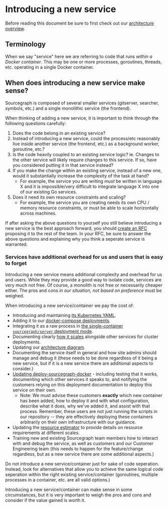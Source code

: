 # Introducing a new service

Before reading this document be sure to first check out our [architecture overview](https://docs.sourcegraph.com/dev/background-information/architecture).

## Terminology

When we say "service" here we are referring to code that runs _within a Docker container_. This may be one or more processes, goroutines, threads, etc. operating in a single Docker container.

## When does introducing a new service make sense?

Sourcegraph is composed of several smaller services (gitserver, searcher, symbols, etc.) and a single monolithic service (the frontend).

When thinking of adding a new service, it is important to think through the following questions carefully:

1. Does the code belong in an existing service?
2. Instead of introducing a new service, could the process/etc reasonably live inside another service (the frontend, etc.) as a background worker, goroutine, etc.?
3. Is the code heavily coupled to an existing service logic? ie. Changes to the other service will likely require changes to this service. If so, have you considered putting it in that service instead?
4. If you make the change within an existing service, instead of a new one, would it substantially increase the complexity of the task at hand?
    - For example, the service you are writing _must_ be written in language X and it is impossible/very difficult to integrate language X into one of our existing Go services.
5. Does it need its own resource constraints and scaling?
   - For example, the service you are creating needs its own CPU / memory resource constraints, or must be able to scale horizontally across machines.

If after asking the above questions to yourself you still believe introducing a new service is the best approach forward, you should [create an RFC](../communication/rfcs/index.md) proposing it to the rest of the team. In your RFC, be sure to answer the above questions and explaining why you think a seperate service is warranted.

### Services have additional overhead for us and users that is easy to forget

Introducing a new service means additional complexity and overhead for us and users. While they may provide a good way to isolate code, services are very much not free. Of course, a monolith is not free or necessarily cheaper either. The pros and cons _in our situation, not based on preference_ must be weighed.

When introducing a new service/container we pay the cost of:

- Introducing and maintaining [its Kubernetes YAML](https://github.com/sourcegraph/deploy-sourcegraph/tree/master/base).
- Adding it to our [docker-compose deployments](https://github.com/sourcegraph/deploy-sourcegraph-docker/pull/38).
- Integrating it as a raw process in [the single-container `sourcegraph/server` deployment mode](https://github.com/sourcegraph/sourcegraph/tree/master/cmd/server).
- Documenting clearly [how it scales](https://docs.sourcegraph.com/admin/install/kubernetes/scale) alongside other services for cluster deployments.
- Updating our [architecture diagram](https://docs.sourcegraph.com/dev/background-information/architecture).
- Documenting the service itself in general and how site admins should manage and debug it (these needs to be done regardless of it being a new service, but if it is a new service there are additional aspects to consider.)
- [Updating deploy-sourcegraph-docker](https://github.com/sourcegraph/deploy-sourcegraph-docker) - including testing that it works, documenting which other services it speaks to, and notifying the customers relying on this deployment documentation to deploy this service on their own.
  - Note: We must advise these customers **exactly** which new container has been added, how to deploy it and with what configuration, describe what it does, why we've added it, and assist with that process. Remember, these users are not just running the scripts in our repository -- they are effectively deploying these containers arbitrarily on their own infrastructure with our guidance.
 - Updating the [resource estimator](https://docs.sourcegraph.com/admin/install/resource_estimator) to provide details on resource requirements at different scales.
 - Training new and existing Sourcegraph team members how to interact with and debug the service, as well as customers and our Customer Engineering team (this needs to happen for the feature/change regardless, but as a new service there are some additional aspects.)

Do not introduce a new service/container just for sake of code seperation. Instead, look for alternatives that allow you to achieve the same logical code seperation within the right existing service/container (goroutines, multiple processes in a container, etc. are all valid options.)

Introducing a new service/container can make sense in some circumstances, but it is very important to weigh the pros and cons and consider if the value gained is worth it.
